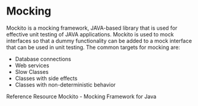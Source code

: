 # Mocking

Mockito is a mocking framework, JAVA-based library that is used for effective unit testing of JAVA applications. Mockito is used to mock interfaces so that a dummy functionality can be added to a mock interface that can be used in unit testing. The common targets for mocking are:

- Database connections
- Web services
- Slow Classes
- Classes with side effects
- Classes with non-deterministic behavior

<ResourceGroupTitle>Reference Resource</ResourceGroupTitle>
<BadgeLink colorScheme='purple' badgeText='Visit' href='https://site.mockito.org/'>Mockito - Mocking Framework for Java</BadgeLink>
